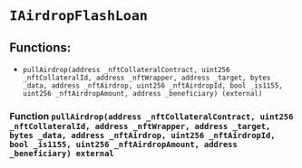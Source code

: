# `IAirdropFlashLoan`

## Functions:

- `pullAirdrop(address _nftCollateralContract, uint256 _nftCollateralId, address _nftWrapper, address _target, bytes _data, address _nftAirdrop, uint256 _nftAirdropId, bool _is1155, uint256 _nftAirdropAmount, address _beneficiary) (external)`

### Function `pullAirdrop(address _nftCollateralContract, uint256 _nftCollateralId, address _nftWrapper, address _target, bytes _data, address _nftAirdrop, uint256 _nftAirdropId, bool _is1155, uint256 _nftAirdropAmount, address _beneficiary) external`
